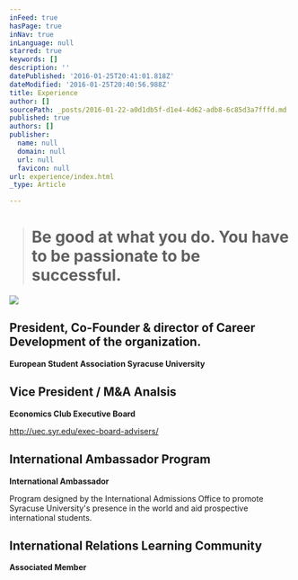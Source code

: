 ```yaml
---
inFeed: true
hasPage: true
inNav: true
inLanguage: null
starred: true
keywords: []
description: ''
datePublished: '2016-01-25T20:41:01.818Z'
dateModified: '2016-01-25T20:40:56.988Z'
title: Experience
author: []
sourcePath: _posts/2016-01-22-a0d1db5f-d1e4-4d62-adb8-6c85d3a7fffd.md
published: true
authors: []
publisher:
  name: null
  domain: null
  url: null
  favicon: null
url: experience/index.html
_type: Article

---
```

# 

## 
> 
> # Be good at what you do. You have to be passionate to be successful.

![](https://s3-us-west-2.amazonaws.com/the-grid-img/p/9a0c48da132804468093edd61dbb443c47782f7e.jpg)

## President, Co-Founder & director of Career Development of the organization. 

**European Student Association Syracuse University**

## Vice President / M&A Analsis

**Economics Club Executive Board**

http://uec.syr.edu/exec-board-advisers/

## International Ambassador Program

**International Ambassador**

Program designed by the International Admissions Office to promote Syracuse University's presence in the world and aid prospective international students.

## International Relations Learning Community

**Associated Member**